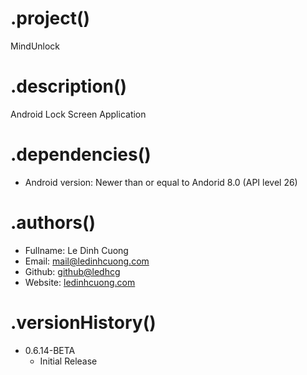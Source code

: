 # .project()
MindUnlock

# .description()
Android Lock Screen Application

# .dependencies()
* Android version: Newer than or equal to Andorid 8.0 (API level 26)

# .authors()
*	Fullname: Le Dinh Cuong
*	Email: mail@ledinhcuong.com
*	Github: [github@ledhcg](https://github.com/ledhcg)
*	Website: [ledinhcuong.com](https://ledinhcuong.com)

# .versionHistory()
* 0.6.14-BETA
    * Initial Release
